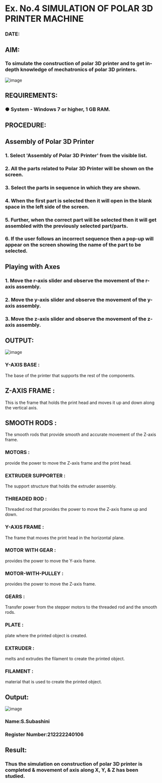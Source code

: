 # Ex. No.4 SIMULATION OF POLAR 3D PRINTER MACHINE

### DATE: 

## AIM:
### To simulate the construction of polar 3D printer and to get in-depth knowledge of mechatronics of polar 3D printers.

![image](https://github.com/Sellakumar1987/Ex.-No.-4---SIMULATION-OF-POLAR-3D-PRINTER-MACHINE/assets/113594316/b551f195-9877-49a2-99bb-a9efcfb3381a)

## REQUIREMENTS:
### ●	System - Windows 7 or higher, 1 GB RAM.

## PROCEDURE:

## Assembly of Polar 3D Printer
### 1.	Select 'Assembly of Polar 3D Printer' from the visible list.
### 2.	All the parts related to Polar 3D Printer will be shown on the screen.
### 3.	Select the parts in sequence in which they are shown.
### 4.	When the first part is selected then it will open in the blank space in the left side of the screen.
### 5.	Further, when the correct part will be selected then it will get assembled with the previously selected part/parts.
### 6.	If the user follows an incorrect sequence then a pop-up will appear on the screen showing the name of the part to be selected.

## Playing with Axes
### 1.	Move the r-axis slider and observe the movement of the r-axis assembly.
### 2.	Move the y-axis slider and observe the movement of the y-axis assembly.
### 3.	Move the z-axis slider and observe the movement of the z-axis assembly.

## OUTPUT:

![image](https://github.com/SubashiniSenniappan/Ex.-No.-4---SIMULATION-OF-POLAR-3D-PRINTER-MACHINE/assets/119404951/549500d6-5cb6-4024-9604-195f5c7a7396)



### Y-AXIS BASE :
The base of the printer that supports the rest of the components.

## Z-AXIS FRAME :
This is the frame that holds the print head and moves it up and down along the vertical axis.

## SMOOTH RODS :
The smooth rods that provide smooth and accurate movement of the Z-axis frame.

### MOTORS :
provide the power to move the Z-axis frame and the print head.

### EXTRUDER SUPPORTER :
The support structure that holds the extruder assembly.

### THREADED ROD :
Threaded rod that provides the power to move the Z-axis frame up and down.

### Y-AXIS FRAME :
The frame that moves the print head in the horizontal plane.

### MOTOR WITH GEAR :
provides the power to move the Y-axis frame.

### MOTOR-WITH-PULLEY :
provides the power to move the Z-axis frame.

### GEARS :
Transfer power from the stepper motors to the threaded rod and the smooth rods.

### PLATE :
plate where the printed object is created.

### EXTRUDER :
melts and extrudes the filament to create the printed object.

### FILAMENT :
material that is used to create the printed object.









## Output:
![image](https://github.com/SubashiniSenniappan/Ex.-No.-4---SIMULATION-OF-POLAR-3D-PRINTER-MACHINE/assets/119404951/3ac6f1db-4c48-427a-b234-ca4f84a351e8)





### Name:S.Subashini
### Register Number:212222240106

## Result: 
### Thus the simulation on construction of polar 3D printer is completed & movement of axis along X, Y, & Z has been studied.
